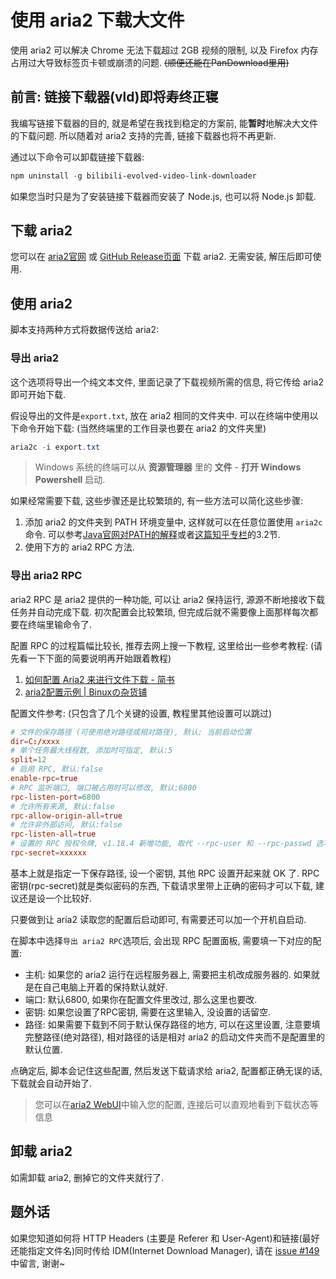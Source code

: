 # 使用 aria2 下载大文件
使用 aria2 可以解决 Chrome 无法下载超过 2GB 视频的限制, 以及 Firefox 内存占用过大导致标签页卡顿或崩溃的问题. ~~(顺便还能在PanDownload里用)~~

## 前言: 链接下载器(vld)即将寿终正寝
我编写链接下载器的目的, 就是希望在我找到稳定的方案前, 能**暂时**地解决大文件的下载问题. 所以随着对 aria2 支持的完善, 链接下载器也将不再更新.

通过以下命令可以卸载链接下载器:
```powershell
npm uninstall -g bilibili-evolved-video-link-downloader
```

如果您当时只是为了安装链接下载器而安装了 Node.js, 也可以将 Node.js 卸载.

## 下载 aria2
您可以在 [aria2官网](https://aria2.github.io/) 或 [GitHub Release页面](https://github.com/aria2/aria2/releases/latest) 下载 aria2. 无需安装, 解压后即可使用.

## 使用 aria2
脚本支持两种方式将数据传送给 aria2:
### 导出 aria2
这个选项将导出一个纯文本文件, 里面记录了下载视频所需的信息, 将它传给 aria2 即可开始下载.

假设导出的文件是`export.txt`, 放在 aria2 相同的文件夹中. 可以在终端中使用以下命令开始下载: (当然终端里的工作目录也要在 aria2 的文件夹里)
```powershell
aria2c -i export.txt
```

> Windows 系统的终端可以从 **资源管理器** 里的 **文件** - **打开 Windows Powershell** 启动.

如果经常需要下载, 这些步骤还是比较繁琐的, 有一些方法可以简化这些步骤:

1. 添加 aria2 的文件夹到 PATH 环境变量中, 这样就可以在任意位置使用 `aria2c` 命令. 可以参考[Java官网对PATH的解释](https://www.java.com/zh_CN/download/help/path.xml)或者[这篇知乎专栏](https://zhuanlan.zhihu.com/p/67726501)的3.2节.
2. 使用下方的 aria2 RPC 方法.

### 导出 aria2 RPC
aria2 RPC 是 aria2 提供的一种功能, 可以让 aria2 保持运行, 源源不断地接收下载任务并自动完成下载. 初次配置会比较繁琐, 但完成后就不需要像上面那样每次都要在终端里输命令了.

配置 RPC 的过程篇幅比较长, 推荐去网上搜一下教程, 这里给出一些参考教程: (请先看一下下面的简要说明再开始跟着教程)
1. [如何配置 Aria2 来进行文件下载 - 简书](https://www.jianshu.com/p/ab2b0c8a077a)
2. [aria2配置示例 | Binuxの杂货铺](https://binux.blog/2012/12/aria2-examples/)

配置文件参考: (只包含了几个关键的设置, 教程里其他设置可以跳过)
```conf
# 文件的保存路径 (可使用绝对路径或相对路径), 默认: 当前启动位置
dir=C:/xxxx
# 单个任务最大线程数, 添加时可指定, 默认:5
split=12
# 启用 RPC, 默认:false
enable-rpc=true
# RPC 监听端口, 端口被占用时可以修改, 默认:6800
rpc-listen-port=6800
# 允许所有来源, 默认:false
rpc-allow-origin-all=true
# 允许非外部访问, 默认:false
rpc-listen-all=true
# 设置的 RPC 授权令牌, v1.18.4 新增功能, 取代 --rpc-user 和 --rpc-passwd 选项
rpc-secret=xxxxxx
```
基本上就是指定一下保存路径, 设一个密钥, 其他 RPC 设置开起来就 OK 了. RPC 密钥(rpc-secret)就是类似密码的东西, 下载请求里带上正确的密码才可以下载, 建议还是设一个比较好.

只要做到让 aria2 读取您的配置后启动即可, 有需要还可以加一个开机自启动.

在脚本中选择`导出 aria2 RPC`选项后, 会出现 RPC 配置面板, 需要填一下对应的配置:
- 主机: 如果您的 aria2 运行在远程服务器上, 需要把主机改成服务器的. 如果就是在自己电脑上开着的保持默认就好.
- 端口: 默认6800, 如果你在配置文件里改过, 那么这里也要改.
- 密钥: 如果您设置了RPC密钥, 需要在这里输入, 没设置的话留空.
- 路径: 如果需要下载到不同于默认保存路径的地方, 可以在这里设置, 注意要填完整路径(绝对路径), 相对路径的话是相对 aria2 的启动文件夹而不是配置里的默认位置.

点确定后, 脚本会记住这些配置, 然后发送下载请求给 aria2, 配置都正确无误的话, 下载就会自动开始了.

> 您可以在[aria2 WebUI](https://ziahamza.github.io/webui-aria2/)中输入您的配置, 连接后可以直观地看到下载状态等信息

## 卸载 aria2
如需卸载 aria2, 删掉它的文件夹就行了.

## 题外话
如果您知道如何将 HTTP Headers (主要是 Referer 和 User-Agent)和链接(最好还能指定文件名)同时传给 IDM(Internet Download Manager), 请在 [issue #149](https://github.com/the1812/Bilibili-Evolved/issues/149) 中留言, 谢谢~
